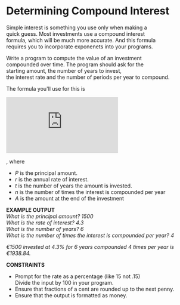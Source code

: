 # Determining Compound Interest

Simple interest is something you use only when making a  
quick guess. Most investments use a compound interest  
formula, which will be much more accurate. And this formula  
requires you to incorporate exponenets into your programs. 

Write a program to compute the value of an investment  
compounded over time. The program should ask for the  
starting amount, the number of years to invest,  
the interest rate and the number of periods per year to compound.

The formula you'll use for this is 

![equation](http://www.sciweavers.org/tex2img.php?eq=A%20%3D%20P%281%20%2B%20%5Cfrac%7Br%7D%7Bn%7D%20%29%5E%7Bnt%7D%20&bc=White&fc=Black&im=jpg&fs=12&ff=arev&edit=0) 

, where
- *P* is the principal amount.
- *r* is the annual rate of interest.
- *t* is the number of years the amount is invested.
- *n* is the number of times the interest is compounded per year
- *A* is the amount at the end of the investment

**EXAMPLE OUTPUT**  
*What is the principal amount? 1500*  
*What is the rate of interest? 4.3*  
*What is the number of years? 6*  
*What is the number of times the interest is compounded per year? 4*

*€1500 invested at 4.3% for 6 years compounded 4 times per year is €1938.84.*

**CONSTRAINTS**
- Prompt for the rate as a percentage (like 15 not .15)  
 Divide the input by 100 in your program.
- Ensure that fractions of a cent are rounded up to the next penny.
- Ensure that the output is formatted as money.